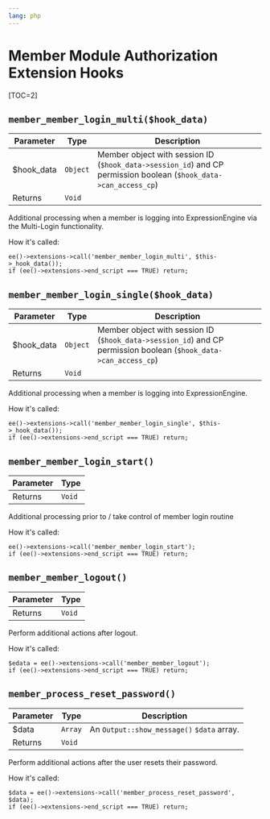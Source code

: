 ```yaml
---
lang: php
---
```


<!--
    This source file is part of the open source project
    ExpressionEngine User Guide (https://github.com/ExpressionEngine/ExpressionEngine-User-Guide)

    @link      https://expressionengine.com/
    @copyright Copyright (c) 2003-2020, Packet Tide, LLC (https://packettide.com)
    @license   https://expressionengine.com/license Licensed under Apache License, Version 2.0
-->

# Member Module Authorization Extension Hooks

[TOC=2]

## `member_member_login_multi($hook_data)`

| Parameter   | Type     | Description                                                                                                      |
| ----------- | -------- | ---------------------------------------------------------------------------------------------------------------- |
| \$hook_data | `Object` | Member object with session ID (`$hook_data->session_id`) and CP permission boolean (`$hook_data->can_access_cp`) |
| Returns     | `Void`   |                                                                                                                  |

Additional processing when a member is logging into ExpressionEngine via the Multi-Login functionality.

How it's called:

    ee()->extensions->call('member_member_login_multi', $this->_hook_data());
    if (ee()->extensions->end_script === TRUE) return;

## `member_member_login_single($hook_data)`

| Parameter   | Type     | Description                                                                                                      |
| ----------- | -------- | ---------------------------------------------------------------------------------------------------------------- |
| \$hook_data | `Object` | Member object with session ID (`$hook_data->session_id`) and CP permission boolean (`$hook_data->can_access_cp`) |
| Returns     | `Void`   |                                                                                                                  |

Additional processing when a member is logging into ExpressionEngine.

How it's called:

    ee()->extensions->call('member_member_login_single', $this->_hook_data());
    if (ee()->extensions->end_script === TRUE) return;

## `member_member_login_start()`

| Parameter | Type   |
| --------- | ------ |
| Returns   | `Void` |

Additional processing prior to / take control of member login routine

How it's called:

    ee()->extensions->call('member_member_login_start');
    if (ee()->extensions->end_script === TRUE) return;

## `member_member_logout()`

| Parameter | Type   |
| --------- | ------ |
| Returns   | `Void` |

Perform additional actions after logout.

How it's called:

    $edata = ee()->extensions->call('member_member_logout');
    if (ee()->extensions->end_script === TRUE) return;

## `member_process_reset_password()`

| Parameter | Type    | Description                                |
| --------- | ------- | ------------------------------------------ |
| \$data    | `Array` | An `Output::show_message()` `$data` array. |
| Returns   | `Void`  |                                            |

Perform additional actions after the user resets their password.

How it's called:

    $data = ee()->extensions->call('member_process_reset_password', $data);
    if (ee()->extensions->end_script === TRUE) return;
